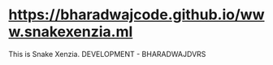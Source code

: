 # https://bharadwajcode.github.io/www.snakexenzia.ml
This is Snake Xenzia. DEVELOPMENT - BHARADWAJDVRS
